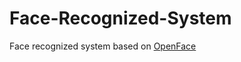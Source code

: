# Face-Recognized-System

Face recognized system based on [OpenFace](https://cmusatyalab.github.io/openface/)
